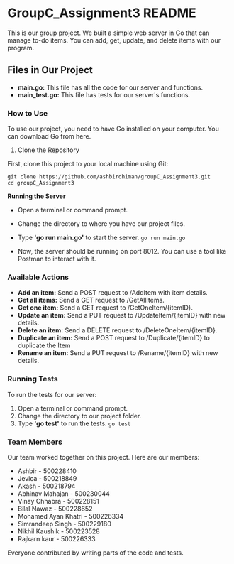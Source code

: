 # GroupC_Assignment3 README

This is our group project. We built a simple web server in Go that can manage to-do items. You can add, get, update, and delete items with our program.

## Files in Our Project
- **main.go:** This file has all the code for our server and functions.
- **main_test.go:** This file has tests for our server's functions.

### How to Use
To use our project, you need to have Go installed on your computer. You can download Go from here.

1. Clone the Repository

First, clone this project to your local machine using Git:

```
git clone https://github.com/ashbirdhiman/groupC_Assignment3.git
cd groupC_Assignment3
```

**Running the Server**
- Open a terminal or command prompt.
- Change the directory to where you have our project files.
- Type **'go run main.go'** to start the server.
```go run main.go```

- Now, the server should be running on port 8012. You can use a tool like Postman to interact with it.

### Available Actions
- **Add an item:** Send a POST request to /AddItem with item details.
- **Get all items:** Send a GET request to /GetAllItems.
- **Get one item:** Send a GET request to /GetOneItem/{itemID}.
- **Update an item:** Send a PUT request to /UpdateItem/{itemID} with new details.
- **Delete an item:** Send a DELETE request to /DeleteOneItem/{itemID}.
- **Duplicate an item:** Send a POST request to /Duplicate/{itemID} to duplicate the Item
- **Rename an item:** Send a PUT request to /Rename/{itemID} with new details.

### Running Tests
To run the tests for our server:

1. Open a terminal or command prompt.
2. Change the directory to our project folder.
3. Type **'go test'** to run the tests.
```go test```
### Team Members
Our team worked together on this project. Here are our members:

- Ashbir - 500228410
- Jevica - 500218849
- Akash - 500218794
- Abhinav Mahajan - 500230044
- Vinay Chhabra - 500228151
- Bilal Nawaz -  500228652
- Mohamed Ayan Khatri - 500226334
- Simrandeep Singh - 500229180
- Nikhil Kaushik - 500223528
- Rajkarn kaur - 500226333


Everyone contributed by writing parts of the code and tests.
